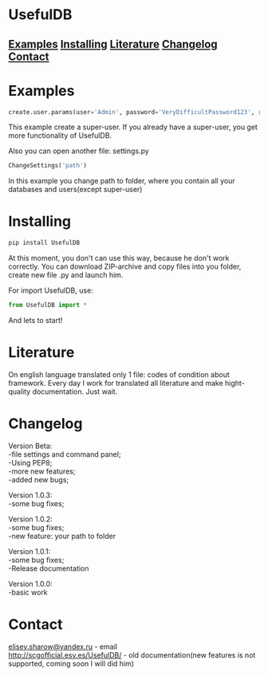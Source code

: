 # UsefulDB

<a name="top"></a>
<h2>
<a href="#example">Examples</a> <a href="#install">Installing</a> <a href="#literature">Literature</a> <a href="#changelog">Changelog</a> <a href="#contact">Contact</a>
 </h2>
 
 <a name="example"></a>
 # Examples
 
 ```python
 create.user.params(user='Admin', password='VeryDifficultPassword123', root=True)
 ```
 
 This example create a super-user. If you already have a super-user, you get more functionality of UsefulDB.
 
 Also you can open another file: settings.py
 
 ```python
 ChangeSettings('path')
 ```
 
 In this example you change path to folder, where you contain all your databases and users(except super-user)
 
 <a name="install"></a>
 
 # Installing
 
 ```cmd
 pip install UsefulDB
 ```
 
 At this moment, you don't can use this way, because he don't work correctly. You can download ZIP-archive and copy files into you folder, create new file .py and launch him.
 
 For import UsefulDB, use:
 ```python
 from UsefulDB import *
 ```
 
 And lets to start!
 
 <a name="literature"></a>
 
 # Literature
 
 On english language translated only 1 file: codes of condition about framework. Every day I work for translated all literature and make hight-quality documentation. Just wait.
 
 <a name="changelog"></a>
 
 # Changelog
 
 Version Beta: <br>
 -file settings and command panel; <br>
 -Using PEP8; <br>
 -more new features; <br>
 -added new bugs; <br>
 
 Version 1.0.3: <br>
 -some bug fixes; <br>
 
 Version 1.0.2: <br>
 -some bug fixes; <br>
 -new feature: your path to folder <br>
 
 Version 1.0.1: <br>
 -some bug fixes; <br>
 -Release documentation <br>
 
 Version 1.0.0: <br>
 -basic work

<a name="contact"></a>

# Contact

elisey.sharow@yandex.ru - email <br>
http://scgofficial.esy.es/UsefulDB/ - old documentation(new features is not supported, coming soon I will did him)
